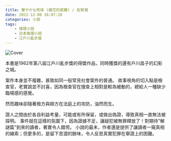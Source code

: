 ```yaml
---
title: 華やかな死体 (綴花的屍體) / 佐賀潛
date: 2022-12-08 16:07:28
categories: 小說
tags: 
    - 推理小說
    - 日本推理小說
    - 江戶川亂步獎
---
```


![Cover](cover.jpg)

本書是1962年第八屆江戶川亂步獎的得獎作品，同時獲獎的還有戶川昌子的幻影之城。

案件本身並不複雜，甚致如同一般常見社會案件的普通。
故事視角的切入點是檢查官，老實說並不討喜，因為檢查官在搜查上相對是較為被動的，總給人一種缺少臨場感的感覺。

然而趣味卻隨著檢方與辯方在法庭上的攻防，油然而生。

證人之間由於各自利益考量，可能或有所保留，或做出偽證，導致真相一直無法被探明。
事件就在這樣的氛圍下，因為證據不足，讓疑犯被無罪釋放了！對期待"解謎篇"到來的讀者，著實令人錯愕。
小說的最末，作者還是提供了讓讀者一窺真相的線索；但更多的，是留下苦澀的餘味，令人反思真實犯罪在舉證上的困難。


